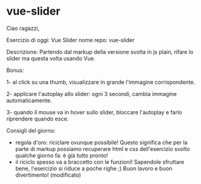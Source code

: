 # vue-slider

Ciao ragazzi,

Esercizio di oggi: Vue Slider
nome repo: vue-slider

Descrizione:
Partendo dal markup della versione svolta in js plain, rifare lo slider ma questa volta usando Vue.

Bonus:

1- al click su una thumb, visualizzare in grande l'immagine corrispondente.

2- applicare l'autoplay allo slider: ogni 3 secondi, cambia immagine automaticamente.

3- quando il mouse va in hover sullo slider, bloccare l'autoplay e farlo riprendere quando esce.

Consigli del giorno:
- regola d'oro: riciclare ovunque possibile! Questo significa che per la parte di markup possiamo recuperare html e css dell'esercizio svolto qualche giorno fa: è già tutto pronto!
- il riciclo spesso va a braccetto con le funzioni! Sapendole sfruttare bene, l'esercizio si riduce a poche righe ;)
Buon lavoro e buon divertimento! (modificato) 
